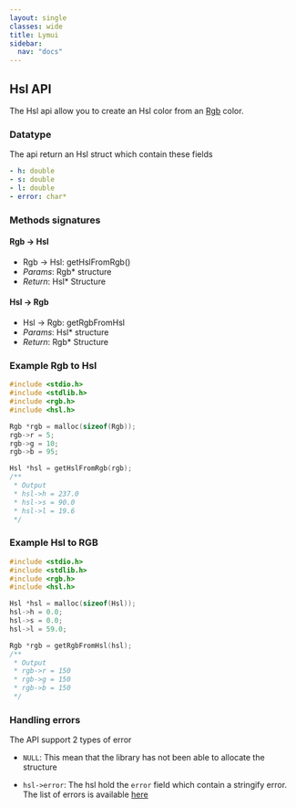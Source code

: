 ```yaml
---
layout: single
classes: wide
title: Lymui
sidebar:
  nav: "docs"
---
```


## Hsl API

The Hsl api allow you to create an Hsl color from an [Rgb](rgb.md) color.

### Datatype

The api return an Hsl struct which contain these fields

```yaml
- h: double
- s: double
- l: double
- error: char*
```

### Methods signatures

#### Rgb -> Hsl

- Rgb -> Hsl: getHslFromRgb()
- *Params*: Rgb* structure
- *Return*: Hsl* Structure

#### Hsl -> Rgb

- Hsl -> Rgb: getRgbFromHsl
- *Params*: Hsl* structure
- *Return*: Rgb* Structure

### Example Rgb to Hsl

```c
#include <stdio.h>
#include <stdlib.h>
#include <rgb.h>
#include <hsl.h>

Rgb *rgb = malloc(sizeof(Rgb));
rgb->r = 5;
rgb->g = 10;
rgb->b = 95;

Hsl *hsl = getHslFromRgb(rgb);
/**
 * Output
 * hsl->h = 237.0
 * hsl->s = 90.0
 * hsl->l = 19.6
 */
```

### Example Hsl to RGB

```c
#include <stdio.h>
#include <stdlib.h>
#include <rgb.h>
#include <hsl.h>

Hsl *hsl = malloc(sizeof(Hsl));
hsl->h = 0.0;
hsl->s = 0.0;
hsl->l = 59.0;

Rgb *rgb = getRgbFromHsl(hsl);
/**
 * Output
 * rgb->r = 150
 * rgb->g = 150
 * rgb->b = 150
 */
```

### Handling errors

The API support 2 types of error

- ```NULL```: This mean that the library has not been able to allocate the structure

- ```hsl->error```: The hsl hold the ```error``` field which contain a stringify error. The list of errors is available [here](../errors.md)
